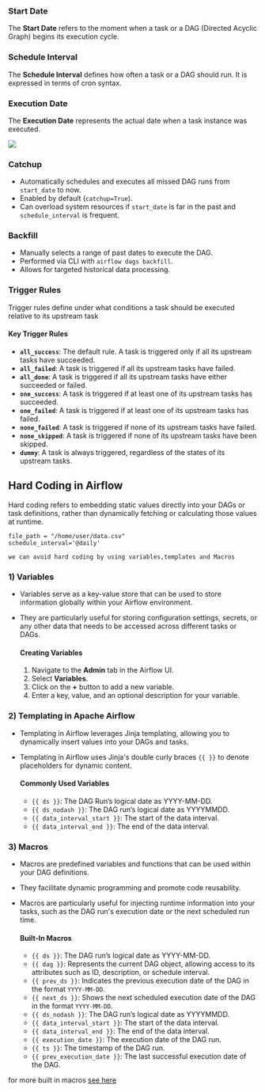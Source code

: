 ### Start Date

The **Start Date** refers to the moment when a task or a DAG (Directed Acyclic Graph) begins its execution cycle.

### Schedule Interval

The **Schedule Interval** defines how often a task or a DAG should run. It is expressed in terms of cron syntax.

### Execution Date

The **Execution Date** represents the actual date when a task instance was executed.

![](https://miro.medium.com/v2/resize:fit:1400/1*HtxgPgOIFxR3uhfkxePqOg.png)  

### Catchup
- Automatically schedules and executes all missed DAG runs from `start_date` to now.
- Enabled by default (`catchup=True`).
- Can overload system resources if `start_date` is far in the past and `schedule_interval` is frequent.

### Backfill
- Manually selects a range of past dates to execute the DAG.
- Performed via CLI with `airflow dags backfill`.
- Allows for targeted historical data processing.  


### Trigger Rules 

Trigger rules define under what conditions a task should be executed relative to its upstream task

#### Key Trigger Rules

- **`all_success`**: The default rule. A task is triggered only if all its upstream tasks have succeeded.
- **`all_failed`**: A task is triggered if all its upstream tasks have failed.
- **`all_done`**: A task is triggered if all its upstream tasks have either succeeded or failed.
- **`one_success`**: A task is triggered if at least one of its upstream tasks has succeeded.
- **`one_failed`**: A task is triggered if at least one of its upstream tasks has failed.
- **`none_failed`**: A task is triggered if none of its upstream tasks have failed.
- **`none_skipped`**: A task is triggered if none of its upstream tasks have been skipped.
- **`dummy`**: A task is always triggered, regardless of the states of its upstream tasks.

## Hard Coding in Airflow

Hard coding refers to embedding static values directly into your DAGs or task definitions, rather than dynamically fetching or calculating those values at runtime. 
  
    file_path = "/home/user/data.csv"
    schedule_interval='@daily'

`we can avoid hard coding by using variables,templates and Macros`

### 1)  Variables 

- Variables serve as a key-value store that can be used to store information globally within your Airflow environment. 
- They are particularly useful for storing configuration settings, secrets, or any other data that needs to be accessed across different tasks or DAGs.

    #### Creating Variables

    1. Navigate to the **Admin** tab in the Airflow UI.
    2. Select **Variables**.
    3. Click on the **+** button to add a new variable.
    4. Enter a key, value, and an optional description for your variable.

### 2) Templating in Apache Airflow

- Templating in Airflow leverages Jinja templating, allowing you to dynamically insert values into your DAGs and tasks. 
- Templating in Airflow uses Jinja's double curly braces `{{ }}` to denote placeholders for dynamic content. 

    #### Commonly Used Variables

    - `{{ ds }}`: The DAG Run’s logical date as YYYY-MM-DD.
    - `{{ ds_nodash }}`: The DAG run’s logical date as YYYYMMDD.
    - `{{ data_interval_start }}`: The start of the data interval.
    - `{{ data_interval_end }}`: The end of the data interval.

### 3) Macros 

- Macros are predefined variables and functions that can be used within your DAG definitions. 
- They facilitate dynamic programming and promote code reusability. 
- Macros are particularly useful for injecting runtime information into your tasks, such as the DAG run's execution date or the next scheduled run time.

    #### Built-In Macros

    - `{{ ds }}`: The DAG run’s logical date as YYYY-MM-DD.
    - `{{ dag }}`: Represents the current DAG object, allowing access to its attributes such as ID, description, or schedule interval.
    - `{{ prev_ds }}`: Indicates the previous execution date of the DAG in the format `YYYY-MM-DD`.
    - `{{ next_ds }}`: Shows the next scheduled execution date of the DAG in the format `YYYY-MM-DD`.
    - `{{ ds_nodash }}`: The DAG run’s logical date as YYYYMMDD.
    - `{{ data_interval_start }}`: The start of the data interval.
    - `{{ data_interval_end }}`: The end of the data interval.
    - `{{ execution_date }}`: The execution date of the DAG run.
    - `{{ ts }}`: The timestamp of the DAG run.
    - `{{ prev_execution_date }}`: The last successful execution date of the DAG.

for more built in macros [see here](https://airflow.apache.org/docs/apache-airflow/1.10.5/macros.html)

